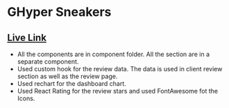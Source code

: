 # GHyper Sneakers

## [Live Link](https://hyper-sneakers.netlify.app/)

* All the components are in component folder. All the section are in a separate component.
* Used custom hook for the review data. The data is used in client review section as well as the review page.
* Used rechart for the dashboard chart. 
* Used React Rating for the review stars and used FontAwesome fot the Icons.